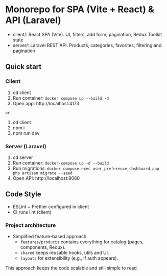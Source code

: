 # Monorepo for SPA (Vite + React) & API (Laravel)

- client/: React SPA (Vite). UI, filters, add form, pagination, Redux Toolkit state
- server/: Laravel REST API. Products, categories, favorites, filtering and pagination

## Quick start

### Client

1. cd client
2. Run container:
   `docker compose up --build -d`
3. Open app: http://localhost:4173

`or`

1. cd client
2. npm i
3. npm run dev

### Server (Laravel)

1. cd server
2. Run container:
   `docker-compose up -d --build`
3. Run migrations:
   `docker-compose exec user_preference_dashboard_app php artisan migrate --seed`
4. Open API: http://localhost:8080

## Code Style

- ESLint + Prettier configured in client
- CI runs lint (client)

### Project architecture

- Simplified feature-based approach:
  - `features/products` contains everything for catalog (pages, components, Redux).
  - `shared` keeps reusable hooks, utils and UI.
  - `layouts` for extensibility (e.g., if auth appears).

This approach keeps the code scalable and still simple to read.
